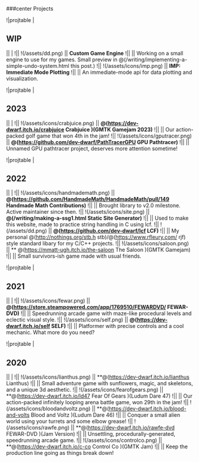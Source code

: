 ###center Projects

!|projtable | <h2> WIP </h2> || | 
!|| !(/assets/dd.png) || **Custom Game Engine** 
!|| || Working on a small engine to use for my games. Small preview in @(/writing/implementing-a-simple-undo-system.html this post.) 
!|| !(/assets/icons/imp.png) || **IMP: Immediate Mode Plotting** 
!|| || An immediate-mode api for data plotting and visualization. 

!|projtable | <h2> 2023 </h2> || | 
!|| !(/assets/icons/crabjuice.png) || **@(https://dev-dwarf.itch.io/crabjuice Crabjuice )(GMTK Gamejam 2023)** 
!|| || Our action-packed golf game that won 4th in the jam! 
!|| !(/assets/icons/gputracer.png) || **@(https://github.com/dev-dwarf/PathTracerGPU GPU Pathtracer)** 
!|| || Unnamed GPU pathtracer project, deserves more attention sometime! 

!|projtable |  <h2> 2022 </h2> || |
!|| !(/assets/icons/handmademath.png) || **@(https://github.com/HandmadeMath/HandmadeMath/pull/149 Handmade Math Contributions)** 
!|| || Brought library to v2.0 milestone. Active maintainer since then. 
!|| !(/assets/icons/site.png) || **@(/writing/making-a-ssg1.html Static Site Generator)** 
!|| || Used to make this website, made to practice string handling in C using lcf. 
!|| !(/assets/dd.png) || **@(https://github.com/dev-dwarf/lcf LCF)** 
!|| || My personal @(http://nothings.org/stb.h stb)/@(https://www.rfleury.com/ rjf) style standard libary for my C/C++ projects. 
!|| !(/assets/icons/saloon.png) || ** @(https://mmatt-ugh.itch.io/the-saloon The Saloon )(GMTK Gamejam)
!|| || Small survivors-ish game made with usual friends. 

!|projtable |  <h2> 2021 </h2> || |
!|| !(/assets/icons/fewar.png) || **@(https://store.steampowered.com/app/1769510/FEWARDVD/ FEWAR-DVD)** 
!|| || Speedrunning arcade game with maze-like procedural levels and eclectic visual style. 
!|| !(/assets/icons/self.png) || **@(https://dev-dwarf.itch.io/self SELF)** 
!|| || Platformer with precise controls and a cool mechanic. What more do you need? 

!|projtable | <h2> 2020 </h2> || |
!|| !(/assets/icons/lianthus.png) || **@(https://dev-dwarf.itch.io/lianthus Lianthus) 
!|| || Small adventure game with sunflowers, magic, and skeletons, and a unique 3d aesthetic. 
!|| !(/assets/icons/fearofgears.png) || **@(https://dev-dwarf.itch.io/ld47 Fear Of Gears )(Ludum Dare 47) 
!|| || Our action-packed infinitely looping arena battle game, won 29th in the jam! 
!|| !(/assets/icons/bloodandvoltz.png) || **@(https://dev-dwarf.itch.io/blood-and-volts Blood and Voltz )(Ludum Dare 46) 
!|| || Conquer a small alien world using your turrets and some elbow grease! 
!|| !(/assets/icons/rawfe.png) || **@(https://dev-dwarf.itch.io/rawfe-dvd FEWAR-DVD )(Jam Version) 
!|| || Unsettling, procedurally-generated, speedrunning arcade game. 
!|| !(/assets/icons/controlco.png) || **@(https://dev-dwarf.itch.io/c-co Control Co )(GMTK Jam) 
!|| || Keep the production line going as things break down! 
